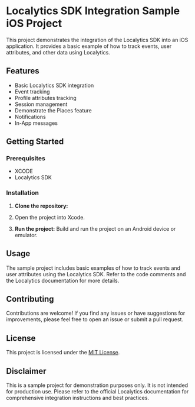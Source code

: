 # Localytics SDK Integration Sample iOS Project

This project demonstrates the integration of the Localytics SDK into an iOS application. It provides a basic example of how to track events, user attributes, and other data using Localytics.

## Features

* Basic Localytics SDK integration
* Event tracking
* Profile attributes tracking
* Session management
* Demonstrate the Places feature
* Notifications 
* In-App messages

## Getting Started

### Prerequisites

* XCODE
* Localytics SDK

### Installation

1. **Clone the repository:**

2. Open the project into Xcode.

3. **Run the project:**
   Build and run the project on an Android device or emulator.

## Usage

The sample project includes basic examples of how to track events and user attributes using the Localytics SDK. Refer to the code comments and the Localytics documentation for more details.

## Contributing

Contributions are welcome! If you find any issues or have suggestions for improvements, please feel free to open an issue or submit a pull request.

## License
This project is licensed under the [MIT License](LICENSE).

## Disclaimer

This is a sample project for demonstration purposes only. It is not intended for production use. Please refer to the official Localytics documentation for comprehensive integration instructions and best practices.
